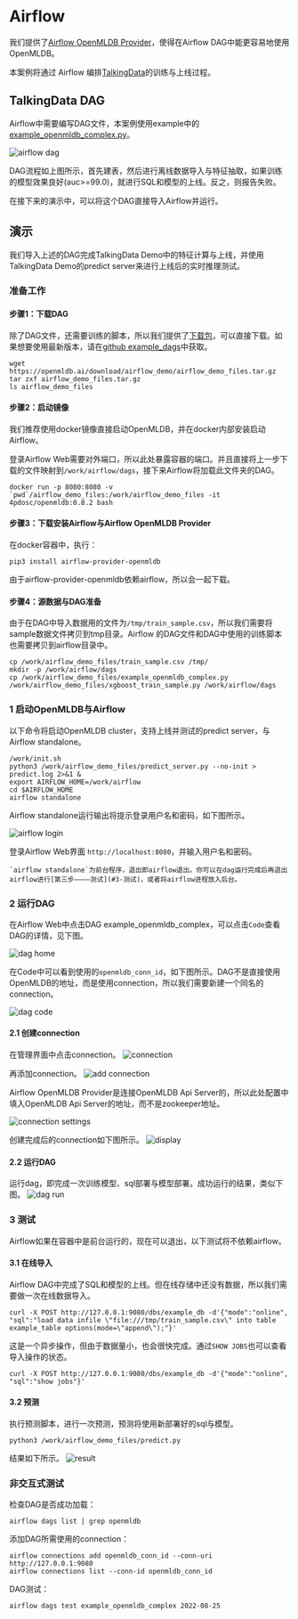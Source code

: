# Airflow 
我们提供了[Airflow OpenMLDB Provider](https://github.com/4paradigm/OpenMLDB/tree/main/extensions/airflow-provider-openmldb)，使得在Airflow DAG中能更容易地使用OpenMLDB。

本案例将通过 Airflow 编排[TalkingData](../../use_case/talkingdata_demo.md)的训练与上线过程。

## TalkingData DAG

Airflow中需要编写DAG文件，本案例使用example中的[example_openmldb_complex.py](https://github.com/4paradigm/OpenMLDB/blob/main/extensions/airflow-provider-openmldb/openmldb_provider/example_dags/example_openmldb_complex.py)。

![airflow dag](images/airflow_dag.png)

DAG流程如上图所示，首先建表，然后进行离线数据导入与特征抽取，如果训练的模型效果良好(auc>=99.0)，就进行SQL和模型的上线。反之，则报告失败。

在接下来的演示中，可以将这个DAG直接导入Airflow并运行。

## 演示

我们导入上述的DAG完成TalkingData Demo中的特征计算与上线，并使用TalkingData Demo的predict server来进行上线后的实时推理测试。

### 准备工作

#### 步骤1：下载DAG

除了DAG文件，还需要训练的脚本，所以我们提供了[下载包](https://openmldb.ai/download/airflow_demo/airflow_demo_files.tar.gz)，可以直接下载。如果想要使用最新版本，请在[github example_dags](https://github.com/4paradigm/OpenMLDB/tree/main/extensions/airflow-provider-openmldb/openmldb_provider/example_dags)中获取。

```
wget https://openmldb.ai/download/airflow_demo/airflow_demo_files.tar.gz
tar zxf airflow_demo_files.tar.gz
ls airflow_demo_files
```
#### 步骤2：启动镜像

我们推荐使用docker镜像直接启动OpenMLDB，并在docker内部安装启动Airflow。

登录Airflow Web需要对外端口，所以此处暴露容器的端口。并且直接将上一步下载的文件映射到`/work/airflow/dags`，接下来Airflow将加载此文件夹的DAG。

```
docker run -p 8080:8080 -v `pwd`/airflow_demo_files:/work/airflow_demo_files -it 4pdosc/openmldb:0.8.2 bash
```

#### 步骤3：下载安装Airflow与Airflow OpenMLDB Provider
在docker容器中，执行：
```
pip3 install airflow-provider-openmldb
```
由于airflow-provider-openmldb依赖airflow，所以会一起下载。

#### 步骤4：源数据与DAG准备
由于在DAG中导入数据用的文件为`/tmp/train_sample.csv`，所以我们需要将sample数据文件拷贝到tmp目录。Airflow 的DAG文件和DAG中使用的训练脚本也需要拷贝到airflow目录中。
```
cp /work/airflow_demo_files/train_sample.csv /tmp/
mkdir -p /work/airflow/dags
cp /work/airflow_demo_files/example_openmldb_complex.py /work/airflow_demo_files/xgboost_train_sample.py /work/airflow/dags
```

### 1 启动OpenMLDB与Airflow
以下命令将启动OpenMLDB cluster，支持上线并测试的predict server，与Airflow standalone。
```
/work/init.sh
python3 /work/airflow_demo_files/predict_server.py --no-init > predict.log 2>&1 &
export AIRFLOW_HOME=/work/airflow
cd $AIRFLOW_HOME
airflow standalone
```

Airflow standalone运行输出将提示登录用户名和密码，如下图所示。

![airflow login](images/airflow_login.png)

登录Airflow Web界面 `http://localhost:8080`，并输入用户名和密码。

```{caution}
`airflow standalone`为前台程序，退出即airflow退出。你可以在dag运行完成后再退出airflow进行[第三步————测试](#3-测试)，或者将airflow进程放入后台。
```

### 2 运行DAG
在Airflow Web中点击DAG example_openmldb_complex，可以点击`Code`查看DAG的详情，见下图。

![dag home](images/dag_home.png)

在Code中可以看到使用的`openmldb_conn_id`，如下图所示。DAG不是直接使用OpenMLDB的地址，而是使用connection，所以我们需要新建一个同名的connection。

![dag code](images/dag_code.png)

#### 2.1 创建connection
在管理界面中点击connection。
![connection](images/connection.png)

再添加connection。
![add connection](images/add_connection.png)

Airflow OpenMLDB Provider是连接OpenMLDB Api Server的，所以此处配置中填入OpenMLDB Api Server的地址，而不是zookeeper地址。

![connection settings](images/connection_settings.png)

创建完成后的connection如下图所示。
![display](images/connection_display.png)

#### 2.2 运行DAG
运行dag，即完成一次训练模型、sql部署与模型部署。成功运行的结果，类似下图。
![dag run](images/dag_run.png)

### 3 测试

Airflow如果在容器中是前台运行的，现在可以退出，以下测试将不依赖airflow。

#### 3.1 在线导入
Airflow DAG中完成了SQL和模型的上线。但在线存储中还没有数据，所以我们需要做一次在线数据导入。
```
curl -X POST http://127.0.0.1:9080/dbs/example_db -d'{"mode":"online", "sql":"load data infile \"file:///tmp/train_sample.csv\" into table example_table options(mode=\"append\");"}'
```

这是一个异步操作，但由于数据量小，也会很快完成。通过`SHOW JOBS`也可以查看导入操作的状态。
```
curl -X POST http://127.0.0.1:9080/dbs/example_db -d'{"mode":"online", "sql":"show jobs"}'
```

#### 3.2 预测
执行预测脚本，进行一次预测，预测将使用新部署好的sql与模型。
```
python3 /work/airflow_demo_files/predict.py
```
结果如下所示。
![result](images/airflow_test_result.png)


### 非交互式测试

检查DAG是否成功加载：
```
airflow dags list | grep openmldb
```
添加DAG所需使用的connection：
```
airflow connections add openmldb_conn_id --conn-uri http://127.0.0.1:9080
airflow connections list --conn-id openmldb_conn_id
```
DAG测试：
```
airflow dags test example_openmldb_complex 2022-08-25
```
